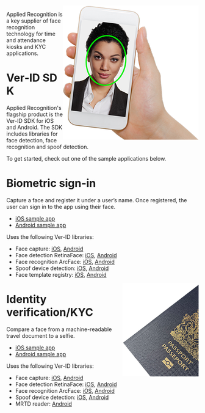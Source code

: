 <img src="../assets/selfie.png" align="right" alt="Selfie" />

Applied Recognition is a key supplier of face recognition technology for time and attendance kiosks and KYC applications.

# Ver&#8209;ID&nbsp;SDK

Applied Recognition's flagship product is the Ver-ID SDK for iOS and Android. The SDK includes libraries for face detection, face recognition and spoof detection.

To get started, check out one of the sample applications below.

# Biometric sign-in

Capture a face and register it under a user’s name. Once registered, the user can sign in to the app using their face.

- [iOS sample app](https://github.com/AppliedRecognition/Ver-ID-Registry-Demo-Apple)
- [Android sample app](https://github.com/AppliedRecognition/Ver-ID-Registry-Android)

Uses the following Ver-ID libraries:

- Face capture: [iOS](https://github.com/AppliedRecognition/Face-Capture-Apple), [Android](https://github.com/AppliedRecognition/Face-Capture-Android)
- Face detection RetinaFace: [iOS](https://github.com/AppliedRecognition/Face-Detection-RetinaFace-Apple), [Android](https://github.com/AppliedRecognition/Face-Detection-RetinaFace-Android)
- Face recognition ArcFace: [iOS](https://github.com/AppliedRecognition/Face-Recognition-ArcFace-Apple), [Android](https://github.com/AppliedRecognition/Face-Recognition-ArcFace-Android)
- Spoof device detection: [iOS](https://github.com/AppliedRecognition/Spoof-Device-Detection-Ver-ID-3-Apple), [Android](https://github.com/AppliedRecognition/Spoof-Device-Detection-Ver-ID-3-Android)
- Face template registry: [iOS](https://github.com/AppliedRecognition/Face-Template-Registry-Apple), [Android](https://github.com/AppliedRecognition/Face-Template-Registry-Android)


<img src="../assets/passport.png" align="right" alt="Passport" />

# Identity verification/KYC

Compare a face from a machine-readable travel document to a selfie.

- [iOS sample app](https://github.com/AppliedRecognition/Passport-Reader-iOS)
- [Android sample app](https://github.com/AppliedRecognition/Passport-Reader-Android)

Uses the following Ver-ID libraries:

- Face capture: [iOS](https://github.com/AppliedRecognition/Face-Capture-Apple), [Android](https://github.com/AppliedRecognition/Face-Capture-Android)
- Face detection RetinaFace: [iOS](https://github.com/AppliedRecognition/Face-Detection-RetinaFace-Apple), [Android](https://github.com/AppliedRecognition/Face-Detection-RetinaFace-Android)
- Face recognition ArcFace: [iOS](https://github.com/AppliedRecognition/Face-Recognition-ArcFace-Apple), [Android](https://github.com/AppliedRecognition/Face-Recognition-ArcFace-Android)
- Spoof device detection: [iOS](https://github.com/AppliedRecognition/Spoof-Device-Detection-Ver-ID-3-Apple), [Android](https://github.com/AppliedRecognition/Spoof-Device-Detection-Ver-ID-3-Android)
- MRTD reader: [Android]()